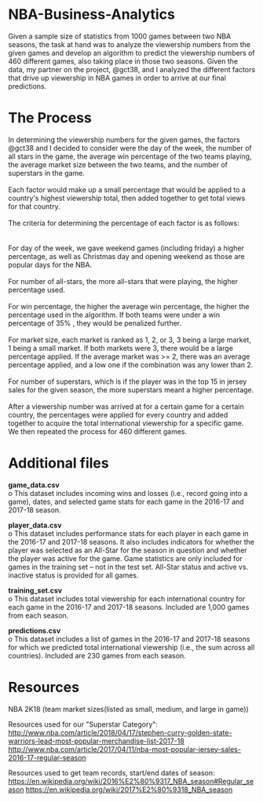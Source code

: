 # NBA-Business-Analytics
Given a sample size of statistics from 1000 games between two NBA seasons, the task at hand was to analyze the viewership numbers from the given games and develop an algorithm to predict the viewership numbers of 460 different games, also taking place in those two seasons. Given the data, my partner on the project, @gct38, and I analyzed the different factors that drive up viewership in NBA games in order to arrive at our final predictions.

# The Process
In determining the viewership numbers for the given games, the factors @gct38 and I decided to consider were the day of the week, the number of all stars in the game, the average win percentage of the two teams playing, the average market size between the two teams, and the number of superstars in the game. <br /> <br />
Each factor would make up a small percentage that would be applied to a country's highest viewership total, then added together to get total views for that country.<br /> <br />
The criteria for determining the percentage of each factor is as follows: <br /><br /><br />
For day of the week, we gave weekend games (including friday) a higher percentage, as well as Christmas day and opening weekend as those are popular days for the NBA. <br /> <br />
For number of all-stars, the more all-stars that were playing, the higher percentage used. <br /> <br />
For win percentage, the higher the average win percentage, the higher the percentage used in the algorithm. If both teams were under a win percentage of 35% , they would be penalized further. <br /> <br />
For market size, each market is ranked as 1, 2, or 3, 3 being a large market, 1 being a small market. If both markets were 3, there would be a large percentage applied. If the average market was >= 2, there was an average percentage applied, and a low one if the combination was any lower than 2. <br /> <br />
For number of superstars, which is if the player was in the top 15 in jersey sales for the given season, the more superstars meant a higher percentage. <br /> <br />
After a viewership number was arrived at for a certain game for a certain country,
the percentages were applied for every country and added together to acquire the total international viewership for a specific game. We then repeated the process for 460 different games. <br />

# Additional files
**game_data.csv**<br />
o This dataset includes incoming wins and losses (i.e., record going into a game), dates, and selected game stats for each game in the 2016-17 and 2017-18 season. <br />

**player_data.csv <br />**
o This dataset includes performance stats for each player in each game in the 2016-17 and 2017-18 seasons. It also includes indicators for whether the player was selected as an All-Star for the season in question and whether the player was active for the game. Game statistics are only included for games in the training set – not in the test set. All-Star status and active vs. inactive status is provided for all games. <br />

**training_set.csv <br />**
o This dataset includes total viewership for each international country for each game in the 2016-17 and 2017-18 seasons. Included are 1,000 games from each season. <br />

**predictions.csv <br />**
o This dataset includes a list of games in the 2016-17 and 2017-18 seasons for which we predicted total international viewership (i.e., the sum across all countries). Included are 230 games from each season. <br />

# Resources
NBA 2K18 (team market sizes(listed as small, medium, and large in game))

Resources used for our "Superstar Category": <br />
http://www.nba.com/article/2018/04/17/stephen-curry-golden-state-warriors-lead-most-popular-merchandise-list-2017-18
http://www.nba.com/article/2017/04/11/nba-most-popular-jersey-sales-2016-17-regular-season

Resources used to get team records, start/end dates of season: <br />
https://en.wikipedia.org/wiki/2016%E2%80%9317_NBA_season#Regular_season
https://en.wikipedia.org/wiki/2017%E2%80%9318_NBA_season
